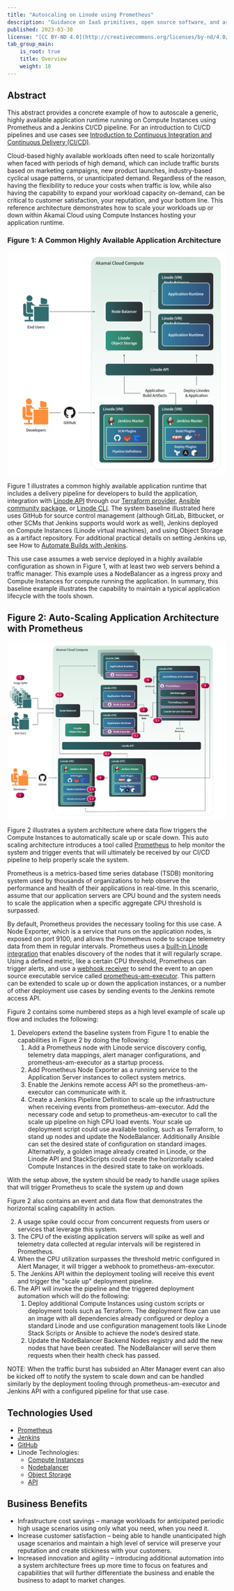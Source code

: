 ```yaml
---
title: "Autoscaling on Linode using Prometheus"
description: "Guidance on IaaS primitives, open source software, and architecture design to implement a highly available and production ready Cloud-based document management system."
published: 2023-03-30
license: "[CC BY-ND 4.0](http://creativecommons.org/licenses/by-nd/4.0/)"
tab_group_main:
    is_root: true
    title: Overview
    weight: 10
---
```


## Abstract

This abstract provides a concrete example of how to autoscale a generic, highly available application runtime running on Compute Instances using Prometheus and a Jenkins CI/CD pipeline. For an introduction to CI/CD pipelines and use cases see [Introduction to Continuous Integration and Continuous Delivery (CI/CD)](/docs/guides/introduction-ci-cd/).

Cloud-based highly available workloads often need to scale horizontally when faced with periods of high demand, which can include traffic bursts based on marketing campaigns, new product launches, industry-based cyclical usage patterns, or unanticipated demand. Regardless of the reason, having the flexibility to reduce your costs when traffic is low, while also having the capability to expand your workload capacity on-demand, can be critical to customer satisfaction, your reputation, and your bottom line.  This reference architecture demonstrates how to scale your workloads up or down within Akamai Cloud using Compute Instances hosting your application runtime.

### Figure 1: A Common Highly Available Application Architecture

!["Traditional implementation"](traditional-cloud-build-implementation.png)

Figure 1 illustrates a common highly available application runtime that includes a delivery pipeline for developers to build the application, integration with [Linode API](/docs/products/tools/api/) through our [Terraform provider](https://registry.terraform.io/namespaces/linode), [Ansible community package](https://github.com/linode/ansible_linode), or [Linode CLI](/docs/products/tools/cli/). The system baseline illustrated here uses GitHub for source control management (although GitLab, Bitbucket, or other SCMs that Jenkins supports would work as well), Jenkins deployed on Compute Instances (Linode virtual machines), and using Object Storage as a artifact repository. For additional practical details on setting Jenkins up, see How to [Automate Builds with Jenkins](/docs/guides/automate-builds-with-jenkins-on-ubuntu/).

This use case assumes a web service deployed in a highly available configuration as shown in Figure 1, with at least two web servers behind a traffic manager. This example uses a NodeBalancer as a ingress proxy and Compute Instances for compute running the application. In summary, this baseline example illustrates the capability to maintain a typical application lifecycle with the tools shown.

## Figure 2: Auto-Scaling Application Architecture with Prometheus

!["Autoscaling with Prometheus diagram"](auto-scaling-with-prometheus.png)

Figure 2 illustrates a system architecture where data flow triggers the Compute Instances to automatically scale up or scale down. This auto scaling architecture introduces a tool called [Prometheus](https://prometheus.io/) to help monitor the system and trigger events that will ultimately be received by our CI/CD pipeline to help properly scale the system.

Prometheus is a metrics-based time series database (TSDB) monitoring system used by thousands of organizations to help observe the performance and health of their applications in real-time. In this scenario, assume that our application servers are CPU bound and the system needs to scale the application when a specific aggregate CPU threshold is surpassed.

By default, Prometheus provides the necessary tooling for this use case. A Node Exporter, which is a service that runs on the application nodes, is exposed on port 9100, and allows the Prometheus node to scrape telemetry data from them in regular intervals. Prometheus uses a [built-in Linode integration](https://prometheus.io/docs/prometheus/latest/configuration/configuration/#linode_sd_config) that enables discovery of the nodes that it will regularly scrape. Using a defined metric, like a certain CPU threshold, Prometheus can trigger alerts, and use a [webhook receiver](https://prometheus.io/docs/alerting/latest/configuration/#webhook_config) to send the event to an open source executable service called [prometheus-am-executor](https://github.com/imgix/prometheus-am-executor). This pattern can be extended to scale up or down the application instances, or a number of other deployment use cases by sending events to the Jenkins remote access API.

Figure 2 contains some numbered steps as a high level example of scale up flow and includes the following:
1.  Developers extend the baseline system from Figure 1 to enable the capabilities in Figure 2 by doing the following:
    1.  Add a Prometheus node with Linode service discovery config, telemetry data mappings, alert manager configurations, and prometheus-am-executor as a startup process.
    2.  Add Prometheus Node Exporter as a running service to the Application Server instances to collect system metrics.
    3.  Enable the Jenkins remote access API so the prometheus-am-executor can communicate with it.
    4.  Create a Jenkins Pipeline Definition to scale up the infrastructure when receiving events from prometheus-am-executor. Add the necessary code and setup to prometheus-am-executor to call the scale up pipeline on high CPU load events. Your scale up deployment script could use available tooling, such as Terraform, to stand up nodes and update the NodeBalancer. Additionally Ansible can set the desired state of configuration on standard images. Alternatively, a golden image already created in Linode, or the Linode API and StackScripts could create the horizontally scaled Compute Instances in the desired state to take on workloads.

With the setup above, the system should be ready to handle usage spikes that will trigger Prometheus to scale the system up and down

Figure 2 also contains an event and data flow that demonstrates the horizontal scaling capability in action.

2.  A usage spike could occur from concurrent requests from users or services that leverage this system.
3.  The CPU of the existing application servers will spike as well and telemetry data collected at regular intervals will be registered in Prometheus.
4.  When the CPU utilization surpasses the threshold metric configured in Alert Manager, it will trigger a webhook to prometheus-am-executor.
5.  The Jenkins API within the deployment tooling will receive this event and trigger the "scale up" deployment pipeline.
6.  The API will invoke the pipeline and the triggered deployment automation which will do the following:
    1.  Deploy additional Compute Instances using custom scripts or deployment tools such as Terraform. The deployment flow can use an image with all dependencies already configured or deploy a standard Linode and use configuration management tools like Linode Stack Scripts or Ansible to achieve the node’s desired state.
    2.  Update the NodeBalancer Backend Nodes registry and add the new nodes that have been created. The NodeBalancer will serve them requests when their health check has passed.

NOTE: When the traffic burst has subsided an Alter Manager event can also be kicked off to notify the system to scale down and can be handled similarly by the deployment tooling through prometheus-am-executor and Jenkins API with a configured pipeline for that use case.

## Technologies Used

-  [Prometheus](https://prometheus.io/)
-  [Jenkins](https://www.jenkins.io/)
-  [GitHub](https://github.com/)
-  Linode Technologies:
    -  [Compute Instances](/docs/products/compute/compute-instances/)
    -  [Nodebalancer](/docs/products/networking/nodebalancers/)
    -  [Object Storage](/docs/products/storage/object-storage/)
    -  [API](/docs/products/tools/api/)

## Business Benefits

-  Infrastructure cost savings – manage workloads for anticipated periodic high usage scenarios using only what you need, when you need it.
-  Increase customer satisfaction – being able to handle unanticipated high usage scenarios and maintain a high level of service will preserve your reputation and create stickiness with your customers.
-  Increased innovation and agility – introducing additional automation into a system architecture frees up more time to focus on features and capabilities that will further differentiate the business and enable the business to adapt to market changes.
